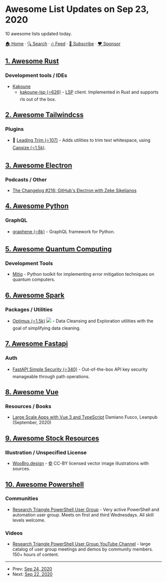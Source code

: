 # Awesome List Updates on Sep 23, 2020

10 awesome lists updated today.

[🏠 Home](/README.md) · [🔍 Search](https://www.trackawesomelist.com/search/) · [🔥 Feed](https://www.trackawesomelist.com/rss.xml) · [📮 Subscribe](https://trackawesomelist.us17.list-manage.com/subscribe?u=d2f0117aa829c83a63ec63c2f&id=36a103854c) · [❤️  Sponsor](https://github.com/sponsors/theowenyoung)



## [1. Awesome Rust](/content/rust-unofficial/awesome-rust/README.md)

### Development tools / IDEs

*   [Kakoune](http://kakoune.org/)
    *   [kakoune-lsp (⭐626)](https://github.com/kakoune-lsp/kakoune-lsp/) - [LSP](https://microsoft.github.io/language-server-protocol/) client. Implemented in Rust and supports rls out of the box.

## [2. Awesome Tailwindcss](/content/aniftyco/awesome-tailwindcss/README.md)

### Plugins

*   💼 [Leading Trim (⭐107)](https://github.com/stormwarning/tailwindcss-capsize) - Adds utilities to trim text whitespace, using [Capsize (⭐1.5k)](https://github.com/seek-oss/capsize).

## [3. Awesome Electron](/content/sindresorhus/awesome-electron/README.md)

### Podcasts / Other

*   [The Changelog #216: GitHub's Electron with Zeke Sikelianos](https://changelog.com/podcast/216)

## [4. Awesome Python](/content/vinta/awesome-python/README.md)

### GraphQL

*   [graphene (⭐8k)](https://github.com/graphql-python/graphene/) - GraphQL framework for Python.

## [5. Awesome Quantum Computing](/content/desireevl/awesome-quantum-computing/README.md)

### Development Tools

*   [Mitiq](https://mitiq.readthedocs.io/) - Python toolkit for implementing error mitigation techniques on quantum computers.

## [6. Awesome Spark](/content/awesome-spark/awesome-spark/README.md)

### Packages / Utilities

*   [Optimus (⭐1.5k)](https://github.com/ironmussa/Optimus/) <img src="https://img.shields.io/github/last-commit/ironmussa/Optimus.svg"> - Data Cleansing and Exploration utilities with the goal of simplifying data cleaning.

## [7. Awesome Fastapi](/content/mjhea0/awesome-fastapi/README.md)

### Auth

*   [FastAPI Simple Security (⭐340)](https://github.com/mrtolkien/fastapi_simple_security) - Out-of-the-box API key security manageable through path operations.

## [8. Awesome Vue](/content/vuejs/awesome-vue/README.md)

### Resources / Books

*   [Large Scale Apps with Vue 3 and TypeScript](http://leanpub.com/vue-typescript/c/vaYXLEFWbMi7) Damiano Fusco, Leanpub (September, 2020)

## [9. Awesome Stock Resources](/content/neutraltone/awesome-stock-resources/README.md)

### Illustration / Unspecified License

*   [WooBro.design](https://woobro.design/) - [:copyright:](https://creativecommons.org/licenses/by/4.0/) CC-BY licensed vector image illustrations with sources.

## [10. Awesome Powershell](/content/janikvonrotz/awesome-powershell/README.md)

### Communities

*   [Research Triangle PowerShell User Group](https://www.meetup.com/Research-Triangle-PowerShell-Users-Group/) - Very active PowerShell and automation user group. Meets on first and third Wednesdays. All skill levels welcome.

### Videos

*   [Research Triangle PowerShell User Group YouTube Channel](https://www.youtube.com/rtpsug/) - large catalog of user group meetings and demos by community members. 150+ hours of content.

---

- Prev: [Sep 24, 2020](/content/2020/09/24/README.md)
- Next: [Sep 22, 2020](/content/2020/09/22/README.md)
